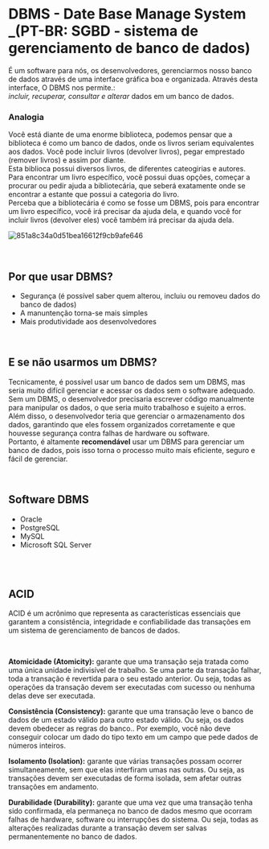 # DBMS - Date Base Manage System _(PT-BR: SGBD - sistema de gerenciamento de banco de dados)

É um software para nós, os desenvolvedores, gerenciarmos nosso banco de dados através de uma interface gráfica boa e organizada. Através desta interface, O DBMS nos permite.: </br>
_incluir, recuperar, consultar e alterar_ dados em um banco de dados. </br>

### Analogia 
Você está diante de uma enorme biblioteca, podemos pensar que a biblioteca é como um banco de dados, onde os livros seriam equivalentes aos dados. Você pode incluir livros (devolver livros), pegar emprestado (remover livros) e assim por diante. <br> 
Esta biblioca possui diversos livros, de diferentes cateogirias e autores. </br>
Para encontrar um livro específico, você possui duas opções, começar a procurar ou pedir ajuda a bibliotecária, que seberá exatamente onde se encontrar a estante que possui a categoria do livro. </br> Perceba que a bibliotecária é como se fosse um DBMS, pois para encontrar um livro específico, você irá precisar da ajuda dela, e quando você for incluir livros (devolver eles) você também irá precisar da ajuda dela. 

![851a8c34a0d51bea16612f9cb9afe646](https://user-images.githubusercontent.com/98475125/229521252-0dcb29f9-0057-4ea2-933d-5021015e659d.jpg)


</br>

## Por que usar DBMS? 

* Segurança (é possível saber quem alterou, incluiu ou removeu dados do banco de dados) 
* A manuntenção torna-se mais simples
* Mais produtividade aos desenvolvedores

</br>

## E se não usarmos um DBMS?
Tecnicamente, é possível usar um banco de dados sem um DBMS, mas seria muito difícil gerenciar e acessar os dados sem o software adequado. </br>
Sem um DBMS, o desenvolvedor precisaria escrever código manualmente para manipular os dados, o que seria muito trabalhoso e sujeito a erros. Além disso, o desenvolvedor teria que gerenciar o armazenamento dos dados, garantindo que eles fossem organizados corretamente e que houvesse segurança contra falhas de hardware ou software. </br>
Portanto, é altamente __recomendável__ usar um DBMS para gerenciar um banco de dados, pois isso torna o processo muito mais eficiente, seguro e fácil de gerenciar.

</br>

## Software DBMS
- Oracle
- PostgreSQL
- MySQL
- Microsoft SQL Server


</br>
</br>

## ACID 
ACID é um acrônimo que representa as características essenciais que garantem a consistência, integridade e confiabilidade das transações em um sistema de gerenciamento de bancos de dados.

</br>

__Atomicidade (Atomicity):__ garante que uma transação seja tratada como uma única unidade indivisível de trabalho. Se uma parte da transação falhar, toda a transação é revertida para o seu estado anterior. Ou seja, todas as operações da transação devem ser executadas com sucesso ou nenhuma delas deve ser executada.

__Consistência (Consistency):__ garante que uma transação leve o banco de dados de um estado válido para outro estado válido. Ou seja, os dados devem obedecer as regras do banco.. Por exemplo, você não deve conseguir colocar um dado do tipo texto em um campo que pede dados de números inteiros.

__Isolamento (Isolation):__ garante que várias transações possam ocorrer simultaneamente, sem que elas interfiram umas nas outras. Ou seja, as transações devem ser executadas de forma isolada, sem afetar outras transações em andamento.

__Durabilidade (Durability):__ garante que uma vez que uma transação tenha sido confirmada, ela permaneça no banco de dados mesmo que ocorram falhas de hardware, software ou interrupções do sistema. Ou seja, todas as alterações realizadas durante a transação devem ser salvas permanentemente no banco de dados.
